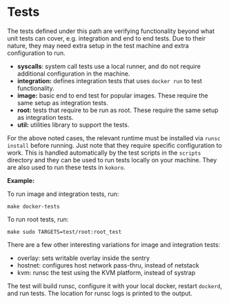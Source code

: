 # Tests

The tests defined under this path are verifying functionality beyond what unit
tests can cover, e.g. integration and end to end tests. Due to their nature,
they may need extra setup in the test machine and extra configuration to run.

-   **syscalls**: system call tests use a local runner, and do not require
    additional configuration in the machine.
-   **integration:** defines integration tests that uses `docker run` to test
    functionality.
-   **image:** basic end to end test for popular images. These require the same
    setup as integration tests.
-   **root:** tests that require to be run as root. These require the same setup
    as integration tests.
-   **util:** utilities library to support the tests.

For the above noted cases, the relevant runtime must be installed via `runsc
install` before running. Just note that they require specific configuration to
work. This is handled automatically by the test scripts in the `scripts`
directory and they can be used to run tests locally on your machine. They are
also used to run these tests in `kokoro`.

**Example:**

To run image and integration tests, run:

`make docker-tests`

To run root tests, run:

`make sudo TARGETS=test/root:root_test`

There are a few other interesting variations for image and integration tests:

*   overlay: sets writable overlay inside the sentry
*   hostnet: configures host network pass-thru, instead of netstack
*   kvm: runsc the test using the KVM platform, instead of systrap

The test will build runsc, configure it with your local docker, restart
`dockerd`, and run tests. The location for runsc logs is printed to the output.
